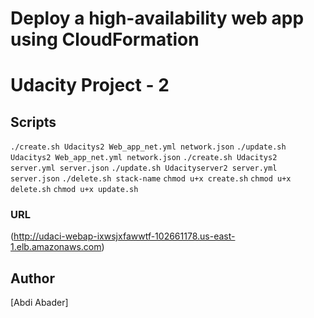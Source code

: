 # Deploy a high-availability web app using CloudFormation
# Udacity Project - 2 

## **Scripts**
 `./create.sh Udacitys2 Web_app_net.yml network.json`
 `./update.sh Udacitys2 Web_app_net.yml network.json`
 `./create.sh Udacitys2 server.yml server.json`
 `./update.sh Udacityserver2 server.yml server.json`
 `./delete.sh stack-name`
 `chmod u+x create.sh`
 `chmod u+x delete.sh`
 `chmod u+x update.sh`
 ### **URL**
 
 (http://udaci-webap-ixwsjxfawwtf-102661178.us-east-1.elb.amazonaws.com)

 ## Author
[Abdi Abader]
